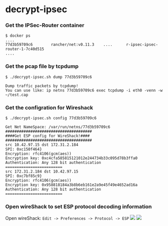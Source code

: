 # decrypt-ipsec

### Get the IPSec-Router container
```
$ docker ps
....
77d3b59709c6        rancher/net:v0.11.3    ....      r-ipsec-ipsec-router-1-7c40d515
....
```

### Get the pcap file by tcpdump
```
$ ./decrypt-ipsec.sh dump 77d3b59709c6

Dump traffic packets by tcpdump!
You can use like: ip netns 77d3b59709c6 exec tcpdump -i eth0 -venn -w ~/test.cap
```

### Get the configration for Wireshack 
```
$ ./decrypt-ipsec.sh config 77d3b59709c6

Get Net NameSpace: /var/run/netns/77d3b59709c6
######################################
####Get ESP config for WireShack!####
######################################
src 10.42.97.15 dst 172.31.2.184
SPI: 0xc150f464}
Encryption: rfc4106(gcm(aes))
Encryption key: 0xc4cfa585815121012e244734b33c095d78b3ffa0
Authentication: Any 128 bit authentication
=========================
src 172.31.2.184 dst 10.42.97.15
SPI: 0xc7bf85c9}
Encryption: rfc4106(gcm(aes))
Encryption key: 0x958818184a3b8b6eb161e2a9e45f49e4652ad16a
Authentication: Any 128 bit authentication
=========================
```

### Open wireShack to set ESP protocol decoding information
Open wireShack: `Edit -> Preferences -> Protocol -> ESP`
![](https://ws1.sinaimg.cn/large/006tNc79ly1fhtub2l506j30le08ut9a.jpg)
![](https://ws3.sinaimg.cn/large/006tNc79ly1fhtubipqgrj31au07kq3y.jpg)
